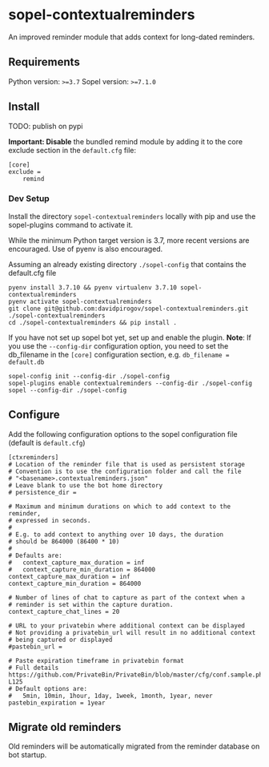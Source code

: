 # sopel-contextualreminders

An improved reminder module that adds context for long-dated reminders.

## Requirements

Python version: ```>=3.7```
Sopel version: ```>=7.1.0```

## Install

TODO: publish on pypi


**Important: Disable** the bundled remind module by adding it to the core exclude section in the
```default.cfg``` file:

```
[core]
exclude =
    remind
```

### Dev Setup

Install the directory ```sopel-contextualreminders``` locally with pip and use the sopel-plugins
command to activate it.

While the minimum Python target version is 3.7, more recent versions are encouraged. Use of pyenv
is also encouraged.

Assuming an already existing directory ```./sopel-config``` that contains the default.cfg file

```
pyenv install 3.7.10 && pyenv virtualenv 3.7.10 sopel-contextualreminders
pyenv activate sopel-contextualreminders
git clone git@github.com:davidpirogov/sopel-contextualreminders.git ./sopel-contextualreminders
cd ./sopel-contextualreminders && pip install .
```

If you have not set up sopel bot yet, set up and enable the plugin. **Note**: If you use the
```--config-dir``` configuration option, you need to set the db_filename in the ```[core]```
configuration section, e.g. ```db_filename = default.db```

```
sopel-config init --config-dir ./sopel-config
sopel-plugins enable contextualreminders --config-dir ./sopel-config
sopel --config-dir ./sopel-config
```

## Configure

Add the following configuration options to the sopel configuration file (default is ```default.cfg```)

```
[ctxreminders]
# Location of the reminder file that is used as persistent storage
# Convention is to use the configuration folder and call the file
# "<basename>.contextualreminders.json"
# Leave blank to use the bot home directory
# persistence_dir =

# Maximum and minimum durations on which to add context to the reminder,
# expressed in seconds.
#
# E.g. to add context to anything over 10 days, the duration
# should be 864000 (86400 * 10)
#
# Defaults are:
#   context_capture_max_duration = inf
#   context_capture_min_duration = 864000
context_capture_max_duration = inf
context_capture_min_duration = 864000

# Number of lines of chat to capture as part of the context when a
# reminder is set within the capture duration.
context_capture_chat_lines = 20

# URL to your privatebin where additional context can be displayed
# Not providing a privatebin_url will result in no additional context
# being captured or displayed
#pastebin_url =

# Paste expiration timeframe in privatebin format
# Full details https://github.com/PrivateBin/PrivateBin/blob/master/cfg/conf.sample.php#L117-L125
# Default options are:
#   5min, 10min, 1hour, 1day, 1week, 1month, 1year, never
pastebin_expiration = 1year
```

## Migrate old reminders

Old reminders will be automatically migrated from the reminder database on bot startup.

